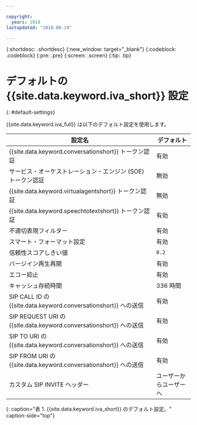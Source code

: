 ```yaml
---

copyright:
  years: 2018
lastupdated: "2018-06-19"

---
```


{:shortdesc: .shortdesc}
{:new_window: target="_blank"}
{:codeblock: .codeblock}
{:pre: .pre}
{:screen: .screen}
{:tip: .tip}


# デフォルトの {{site.data.keyword.iva_short}} 設定
{: #default-settings}

{{site.data.keyword.iva_full}} は以下のデフォルト設定を使用します。

| 設定名 | デフォルト |
|------|---------------|
| {{site.data.keyword.conversationshort}} トークン認証| 有効 |
| サービス・オーケストレーション・エンジン (SOE) トークン認証| 無効 |
| {{site.data.keyword.virtualagentshort}} トークン認証| 無効 |
| {{site.data.keyword.speechtotextshort}} トークン認証| 有効 |
| 不適切表現フィルター | 有効 |
| スマート・フォーマット設定 | 有効 |
| 信頼性スコアしきい値 | `0.2` |
| バージイン再生再開 | 有効 |
| エコー抑止 | 有効 |
| キャッシュ存続時間 | 336 時間 |
| SIP CALL ID の {{site.data.keyword.conversationshort}} への送信 | 有効 |
| SIP REQUEST URI の {{site.data.keyword.conversationshort}} への送信 | 有効 |
| SIP TO URI の {{site.data.keyword.conversationshort}} への送信 | 有効 |
| SIP FROM URI の {{site.data.keyword.conversationshort}} への送信 | 有効 |
| カスタム SIP INVITE ヘッダー | ユーザーからユーザーへ |
{: caption="表 1. {{site.data.keyword.iva_short}} のデフォルト設定。" caption-side="top"}

